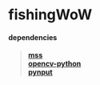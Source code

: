 # fishingWoW

#### dependencies
> **[mss](https://pypi.org/project/mss/)**   
> **[opencv-python](https://pypi.org/project/opencv-python/)**   
> **[pynput](https://github.com/moses-palmer/pynput)**   
<br/>

